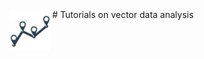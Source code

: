 <img src="../../img/vector_icon.png" width = "70" align ="left">
# Tutorials on vector data analysis